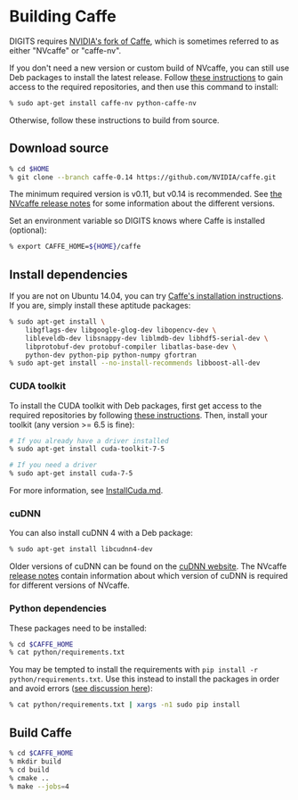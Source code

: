 # Building Caffe

DIGITS requires [NVIDIA's fork of Caffe](https://github.com/NVIDIA/caffe), which is sometimes referred to as either "NVcaffe" or "caffe-nv".

If you don't need a new version or custom build of NVcaffe, you can still use Deb packages to install the latest release.
Follow [these instructions](UbuntuInstall.md#repository-access) to gain access to the required repositories, and then use this command to install:
```sh
% sudo apt-get install caffe-nv python-caffe-nv
```

Otherwise, follow these instructions to build from source.

## Download source
```sh
% cd $HOME
% git clone --branch caffe-0.14 https://github.com/NVIDIA/caffe.git
```

The minimum required version is v0.11, but v0.14 is recommended.
See [the NVcaffe release notes](https://github.com/NVIDIA/caffe/releases) for some information about the different versions.

Set an environment variable so DIGITS knows where Caffe is installed (optional):
```sh
% export CAFFE_HOME=${HOME}/caffe
```

## Install dependencies

If you are not on Ubuntu 14.04, you can try [Caffe's installation instructions](http://caffe.berkeleyvision.org/installation.html).
If you are, simply install these aptitude packages:

```sh
% sudo apt-get install \
    libgflags-dev libgoogle-glog-dev libopencv-dev \
    libleveldb-dev libsnappy-dev liblmdb-dev libhdf5-serial-dev \
    libprotobuf-dev protobuf-compiler libatlas-base-dev \
    python-dev python-pip python-numpy gfortran
% sudo apt-get install --no-install-recommends libboost-all-dev
```

### CUDA toolkit

To install the CUDA toolkit with Deb packages, first get access to the required repositories by following [these instructions](UbuntuInstall.md#repository-access).
Then, install your toolkit (any version >= 6.5 is fine):
```sh
# If you already have a driver installed
% sudo apt-get install cuda-toolkit-7-5

# If you need a driver
% sudo apt-get install cuda-7-5
```
For more information, see [InstallCuda.md](InstallCuda.md).

### cuDNN

You can also install cuDNN 4 with a Deb package:
```sh
% sudo apt-get install libcudnn4-dev
```
Older versions of cuDNN can be found on the [cuDNN website](https://developer.nvidia.com/cudnn).
The NVcaffe [release notes](https://github.com/NVIDIA/caffe/releases) contain information about which version of cuDNN is required for different versions of NVcaffe.

### Python dependencies

These packages need to be installed:

```sh
% cd $CAFFE_HOME
% cat python/requirements.txt
```

You may be tempted to install the requirements with `pip install -r python/requirements.txt`.
Use this instead to install the packages in order and avoid errors ([see discussion here](https://github.com/BVLC/caffe/pull/1950#issuecomment-76026969)):
```sh
% cat python/requirements.txt | xargs -n1 sudo pip install
```

## Build Caffe

```sh
% cd $CAFFE_HOME
% mkdir build
% cd build
% cmake ..
% make --jobs=4
```
